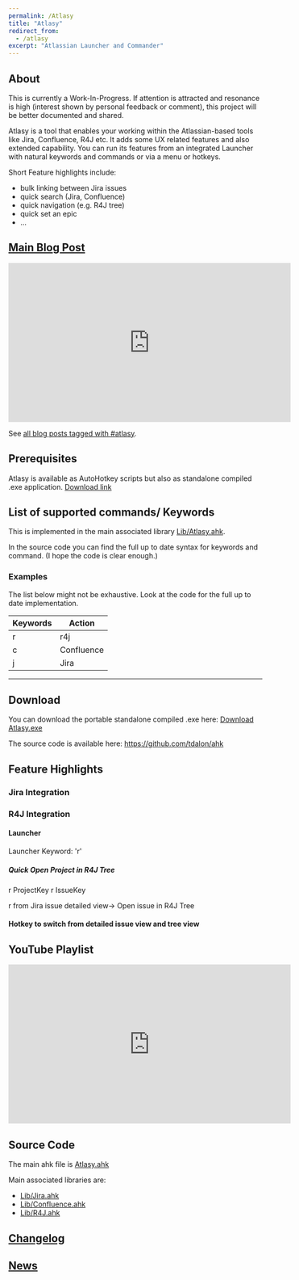 ```yaml
---
permalink: /Atlasy
title: "Atlasy"
redirect_from:
  - /atlasy
excerpt: "Atlassian Launcher and Commander"
---
```


## About

This is currently a Work-In-Progress.
If attention is attracted and resonance is high (interest shown by personal feedback or comment), this project will be better documented and shared.

Atlasy is a tool that enables your working within the Atlassian-based tools like Jira, Confluence, R4J etc.
It adds some UX related features and also extended capability.
You can run its features from an integrated Launcher with natural keywords and commands or via a menu or hotkeys.

Short Feature highlights include:
 * bulk linking between Jira issues
 * quick search (Jira, Confluence)
 * quick navigation (e.g. R4J tree)
 * quick set an epic
 * ...


## [Main Blog Post](https://tdalon.blogspot.com/2023/09/atlasy-new-powertool.html)

<p style="text-align: center;"><iframe width="560" height="315" src="https://www.youtube.com/embed/zLFWKFfLHnU" frameborder="0" allow="accelerometer; autoplay; encrypted-media; gyroscope; picture-in-picture" allowfullscreen></iframe></p>

See [all blog posts tagged with #atlasy](https://tdalon.blogspot.com/search/label/atlasy).

## Prerequisites

Atlasy is available as AutoHotkey scripts but also as standalone compiled .exe application. [Download link](https://github.com/tdalon/ahk/raw/main/PowerTools/Atlasy.exe)

## List of supported commands/ Keywords

This is implemented in the main associated library [Lib/Atlasy.ahk](https://github.com/tdalon/ahk/blob/main/Lib/Atlasy.ahk).

In the source code you can find the full up to date syntax for keywords and command. (I hope the code is clear enough.)

### Examples

The list below might not be exhaustive. Look at the code for the full up to date implementation.

Keywords  |  Action
--|--
r   |  r4j
c  |  Confluence
j   | Jira  

<hr>

## Download ##

You can download the portable standalone compiled .exe here: [Download Atlasy.exe](https://github.com/tdalon/ahk/raw/main/PowerTools/Atlasy.exe)

The source code is available here: https://github.com/tdalon/ahk

## Feature Highlights

### Jira Integration

### R4J Integration

#### Launcher

Launcher Keyword: 'r'

##### Quick Open Project in R4J Tree

r ProjectKey
r IssueKey

r from Jira issue detailed view-> Open issue in R4J Tree

#### Hotkey to switch from detailed issue view and tree view



## YouTube Playlist

<iframe width="560" height="315" src="https://www.youtube.com/embed/videoseries?list=PLUSZfg60tAwLDw9tBZXLYH3OXlP3f4Awn" title="YouTube video player" frameborder="0" allow="accelerometer; autoplay; clipboard-write; encrypted-media; gyroscope; picture-in-picture; web-share" allowfullscreen></iframe>

## Source Code

The main ahk file is [Atlasy.ahk](https://github.com/tdalon/ahk/blob/main/Atlasy.ahk)

Main associated libraries are:
  * [Lib/Jira.ahk](https://github.com/tdalon/ahk/blob/main/Lib/Jira.ahk)
  * [Lib/Confluence.ahk](https://github.com/tdalon/ahk/blob/main/Lib/Confluence.ahk)
  * [Lib/R4J.ahk](https://github.com/tdalon/ahk/blob/main/Lib/R4J.ahk)

## [Changelog](Atlasy-Changelog)

## [News](https://twitter.com/search?q=%23Atlasy)
